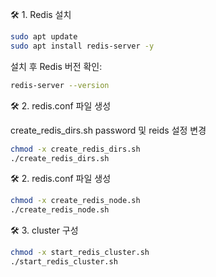 🛠️ 1. Redis 설치
```bash
sudo apt update
sudo apt install redis-server -y
```

설치 후 Redis 버전 확인:
```bash
redis-server --version
```

🛠️ 2. redis.conf 파일 생성 

create_redis_dirs.sh password 및 reids 설정 변경

```bash
chmod -x create_redis_dirs.sh
./create_redis_dirs.sh
```

🛠️ 2. redis.conf 파일 생성 
```bash
chmod -x create_redis_node.sh
./create_redis_node.sh
```

🛠️ 3. cluster 구성
```bash
chmod -x start_redis_cluster.sh
./start_redis_cluster.sh
```
